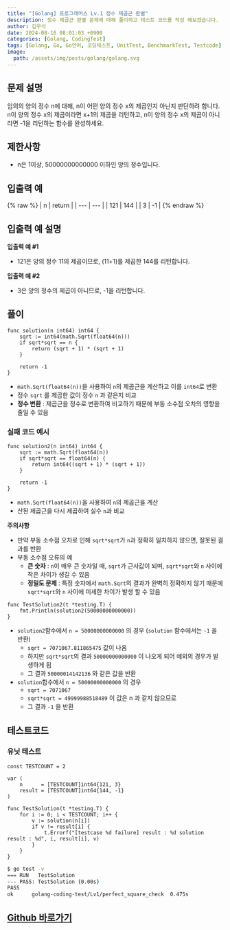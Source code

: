 ```yaml
---
title: "[Golang] 프로그래머스 Lv.1 정수 제곱근 판별"
description: 정수 제곱근 판별 문제에 대해 풀이하고 테스트 코드를 작성 해보겠습니다.
author: 김우석
date: 2024-08-16 08:01:03 +0900
categories: [Golang, CodingTest]
tags: [Golang, Go, Go언어, 코딩테스트, UnitTest, BenchmarkTest, Testcode]
image:
  path: /assets/img/posts/golang/golang.svg
---
```


## 문제 설명
임의의 양의 정수 n에 대해, n이 어떤 양의 정수 x의 제곱인지 아닌지 판단하려 합니다.
n이 양의 정수 x의 제곱이라면 x+1의 제곱을 리턴하고, n이 양의 정수 x의 제곱이 아니라면 -1을 리턴하는 함수를 완성하세요.


## 제한사항
- n은 1이상, 50000000000000 이하인 양의 정수입니다.


## 입출력 예
{% raw %}
| n | return |
| --- | --- |
| 121 | 144 |
| 3 | \-1 |
{% endraw %}


## 입출력 예 설명
**입출력 예 #1**

- 121은 양의 정수 11의 제곱이므로, (11+1)를 제곱한 144를 리턴합니다.

**입출력 예 #2**

- 3은 양의 정수의 제곱이 아니므로, -1을 리턴합니다.

## 풀이 
```golang
func solution(n int64) int64 {
	sqrt := int64(math.Sqrt(float64(n)))
	if sqrt*sqrt == n {
		return (sqrt + 1) * (sqrt + 1)
	}

	return -1
}
```

- `math.Sqrt(float64(n))`을 사용하여 `n`의 제곱근을 계산하고 이를 `int64`로 변환
- 정수 `sqrt` 를 제곱한 값이 정수 `n` 과 같은지 비교
- **정수 변환** : 제곱근을 정수로 변환하여 비교하기 때문에 부동 소수점 오차의 영향을 줄일 수 있음


### 실패 코드 예시
```golang
func solution2(n int64) int64 {
	sqrt := math.Sqrt(float64(n))
	if sqrt*sqrt == float64(n) {
		return int64((sqrt + 1) * (sqrt + 1))
	}

	return -1
}
```

- `math.Sqrt(float64(n))`을 사용하여 `n`의 제곱근을 계산
- 산된 제곱근을 다시 제곱하여 실수 `n`과 비교

**주의사항**

- 만약 부동 소수점 오차로 인해 `sqrt*sqrt`가 `n`과 정확히 일치하지 않으면, 잘못된 결과를 반환
- 부동 소수점 오류의 예
	- **큰 숫자** : `n`이 매우 큰 숫자일 때, `sqrt`가 근사값이 되며, `sqrt*sqrt`와 `n` 사이에 작은 차이가 생길 수 있음
	- **정밀도 문제** : 특정 숫자에서 `math.Sqrt`의 결과가 완벽히 정확하지 않기 때문에 `sqrt*sqrt`와 `n` 사이에 미세한 차이가 발생 할 수 있음

```golang
func TestSolution2(t *testing.T) {
	fmt.Println(solution2(50000000000000))
}
```


- `solution2`함수에서 `n = 50000000000000` 의 경우 (`solution` 함수에서는 `-1` 을 반환)
	- `sqrt = 7071067.811865475` 값이 나옴
	- 하지만 `sqrt*sqrt`의 결과 `50000000000000` 이 나오게 되어 예외의 경우가 발생하게 됨
	- 그 결과 `50000014142136` 와 같은 값을 반환
- `solution`함수에서 `n = 50000000000000` 의 경우
	- `sqrt = 7071067`
	- `sqrt*sqrt = 49999988518489` 이 값은 n 과 같지 않으므로
	- 그 결과 `-1` 을 반환


## 테스트코드
### 유닛 테스트
```golang
const TESTCOUNT = 2

var (
	n      = [TESTCOUNT]int64{121, 3}
	result = [TESTCOUNT]int64{144, -1}
)

func TestSolution(t *testing.T) {
	for i := 0; i < TESTCOUNT; i++ {
		v := solution(n[i])
		if v != result[i] {
			t.Errorf("[testcase %d failure] result : %d solution result : %d", i, result[i], v)
		}
	}
}
```

```bash
$ go test -v
=== RUN   TestSolution
--- PASS: TestSolution (0.00s)
PASS
ok      golang-coding-test/Lv1/perfect_square_check  0.475s
```


## [Github 바로가기](https://github.com/kr-goos/golang-coding-test/tree/master/Lv1/perfect_square_check)